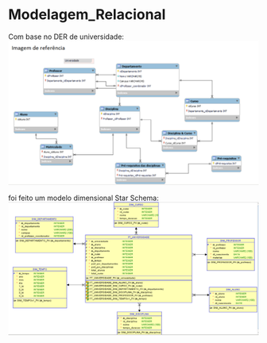 # Modelagem_Relacional

Com base no DER de universidade: 
![](https://github.com/LcsFernandes/Modelagem_Relacional/blob/main/DER_Universidade.png)

foi feito um modelo dimensional Star Schema:
![](https://github.com/LcsFernandes/Modelagem_Relacional/blob/main/Modelo_Star_schema.png)

